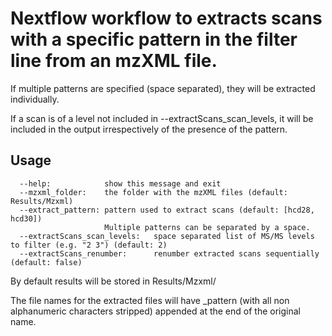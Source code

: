 # Nextflow workflow to extracts scans with a specific pattern in the filter line from an mzXML file.

If multiple patterns are specified (space separated), they will be extracted individually.

If a scan is of a level not included in --extractScans_scan_levels, it will be included in the output irrespectively of the presence of the pattern.

## Usage
```
  --help:            show this message and exit
  --mzxml_folder:    the folder with the mzXML files (default: Results/Mzxml)
  --extract_pattern: pattern used to extract scans (default: [hcd28, hcd30])
                     Multiple patterns can be separated by a space.
  --extractScans_scan_levels:   space separated list of MS/MS levels to filter (e.g. "2 3") (default: 2)
  --extractScans_renumber:      renumber extracted scans sequentially (default: false)
```

By default results will be stored in Results/Mzxml/

The file names for the extracted files will have _pattern (with all non alphanumeric characters stripped) appended at the end of the original name.
